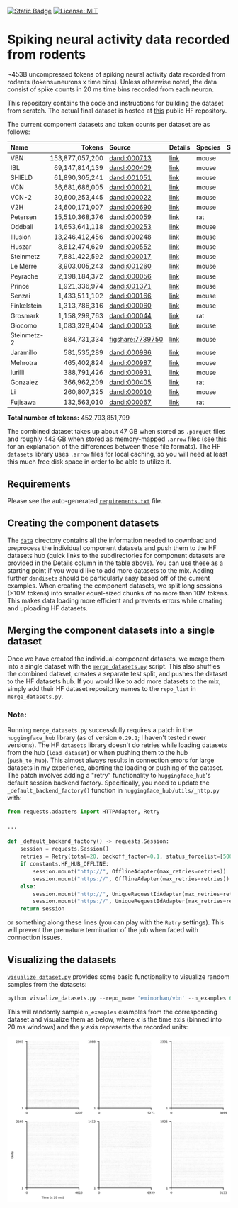 [![Static Badge](https://img.shields.io/badge/🤗_datasets-neural_pile_rodent-blue)](https://huggingface.co/datasets/eminorhan/neural-pile-rodent)
[![License: MIT](https://img.shields.io/badge/License-MIT-yellow.svg)](https://opensource.org/licenses/MIT)

# Spiking neural activity data recorded from rodents 

~453B uncompressed tokens of spiking neural activity data recorded from rodents (tokens=neurons x time bins). Unless otherwise noted, the data consist of spike counts in 20 ms time bins recorded from each neuron.

This repository contains the code and instructions for building the dataset from scratch. The actual final dataset is hosted at [this](https://huggingface.co/datasets/eminorhan/neural-pile-rodent) public HF repository.

The current component datasets and token counts per dataset are as follows:

| Name        | Tokens            | Source                                                                                                                      | Details                      | Species | Subjects | Sessions |
| :---------- | ----------------: | :-------------------------------------------------------------------------------------------------------------------------- | :---------------------------|:--------|---------:| -------: |
| VBN         | 153,877,057,200   | [dandi:000713](https://dandiarchive.org/dandiset/000713)                                                                       | [link](data/vbn)             | mouse   | 81       |      153 |
| IBL         | 69,147,814,139    | [dandi:000409](https://dandiarchive.org/dandiset/000409)                                                                       | [link](data/ibl)             | mouse   | 115      |      347 |
| SHIELD      | 61,890,305,241    | [dandi:001051](https://dandiarchive.org/dandiset/001051)                                                                       | [link](data/shield)          | mouse   | 27       |       99 |
| VCN         | 36,681,686,005    | [dandi:000021](https://dandiarchive.org/dandiset/000021)                                                                       | [link](data/vcn)             | mouse   | 32       |       32 |
| VCN-2       | 30,600,253,445    | [dandi:000022](https://dandiarchive.org/dandiset/000022)                                                                       | [link](data/vcn-2)           | mouse   | 26       |       26 |
| V2H         | 24,600,171,007    | [dandi:000690](https://dandiarchive.org/dandiset/000690)                                                                       | [link](data/v2h)             | mouse   | 25       |       25 |
| Petersen    | 15,510,368,376    | [dandi:000059](https://dandiarchive.org/dandiset/000059)                                                                       | [link](data/petersen)        | rat     | 5        |       24 |
| Oddball     | 14,653,641,118    | [dandi:000253](https://dandiarchive.org/dandiset/000253)                                                                       | [link](data/oddball)         | mouse   | 14       |       14 |
| Illusion    | 13,246,412,456    | [dandi:000248](https://dandiarchive.org/dandiset/000248)                                                                       | [link](data/illusion)        | mouse   | 12       |       12 |
| Huszar      | 8,812,474,629     | [dandi:000552](https://dandiarchive.org/dandiset/000552)                                                                       | [link](data/huszar)          | mouse   | 17       |       65 |
| Steinmetz   | 7,881,422,592     | [dandi:000017](https://dandiarchive.org/dandiset/000017)                                                                       | [link](data/steinmetz)       | mouse   | 10       |       39 |
| Le Merre    | 3,903,005,243     | [dandi:001260](https://dandiarchive.org/dandiset/001260)                                                                       | [link](data/lemerre)         | mouse   | 41       |       74 |
| Peyrache    | 2,198,184,372     | [dandi:000056](https://dandiarchive.org/dandiset/000056)                                                                       | [link](data/peyrache)        | mouse   | 7        |       40 |
| Prince      | 1,921,336,974     | [dandi:001371](https://dandiarchive.org/dandiset/001371)                                                                       | [link](data/prince)          | mouse   | 7        |       66 |
| Senzai      | 1,433,511,102     | [dandi:000166](https://dandiarchive.org/dandiset/000166)                                                                       | [link](data/senzai)          | mouse   | 19       |       19 |
| Finkelstein | 1,313,786,316     | [dandi:000060](https://dandiarchive.org/dandiset/000060)                                                                       | [link](data/finkelstein)     | mouse   | 9        |       98 |
| Grosmark    | 1,158,299,763     | [dandi:000044](https://dandiarchive.org/dandiset/000044)                                                                       | [link](data/grosmark)        | rat     | 4        |        8 |
| Giocomo     | 1,083,328,404     | [dandi:000053](https://dandiarchive.org/dandiset/000053)                                                                       | [link](data/giocomo)         | mouse   | 34       |      349 |
| Steinmetz-2 | 684,731,334       | [figshare:7739750](https://figshare.com/articles/dataset/Eight-probe_Neuropixels_recordings_during_spontaneous_behaviors/7739750)| [link](data/steinmetz-2)   | mouse   | 3        |        3 |
| Jaramillo   | 581,535,289       | [dandi:000986](https://dandiarchive.org/dandiset/000986)                                                                       | [link](data/jaramillo)       | mouse   | 5        |       15 |
| Mehrotra    | 465,402,824       | [dandi:000987](https://dandiarchive.org/dandiset/000987)                                                                       | [link](data/mehrotra)        | mouse   | 3        |       14 |
| Iurilli     | 388,791,426       | [dandi:000931](https://dandiarchive.org/dandiset/000931)                                                                       | [link](data/iurilli)         | mouse   | 1        |        1 |
| Gonzalez    | 366,962,209       | [dandi:000405](https://dandiarchive.org/dandiset/000405)                                                                       | [link](data/gonzalez)        | rat     | 5        |      276 |
| Li          | 260,807,325       | [dandi:000010](https://dandiarchive.org/dandiset/000010)                                                                       | [link](data/li)              | mouse   | 23       |       99 |
| Fujisawa    | 132,563,010       | [dandi:000067](https://dandiarchive.org/dandiset/000067)                                                                       | [link](data/fujisawa)        | rat     | 3        |       10 |

**Total number of tokens:** 452,793,851,799

 The combined dataset takes up about 47 GB when stored as `.parquet` files and roughly 443 GB when stored as memory-mapped `.arrow` files (see [this](https://stackoverflow.com/a/56481636) for an explanation of the differences between these file formats). The HF `datasets` library uses `.arrow` files for local caching, so you will need at least this much free disk space in order to be able to utilize it.

## Requirements
Please see the auto-generated [`requirements.txt`](requirements.txt) file.

## Creating the component datasets
The [`data`](data) directory contains all the information needed to download and preprocess the individual component datasets and push them to the HF datasets hub (quick links to the subdirectories for component datasets are provided in the Details column in the table above). You can use these as a starting point if you would like to add more datasets to the mix. Adding further `dandisets` should be particularly easy based off of the current examples. When creating the component datasets, we split long sessions (>10M tokens) into smaller equal-sized chunks of no more than 10M tokens. This makes data loading more efficient and prevents errors while creating and uploading HF datasets.

## Merging the component datasets into a single dataset
Once we have created the individual component datasets, we merge them into a single dataset with the [`merge_datasets.py`](merge_datasets.py) script. This also shuffles the combined dataset, creates a separate test split, and pushes the dataset to the HF datasets hub. If you would like to add more datasets to the mix, simply add their HF dataset repository names to the `repo_list` in `merge_datasets.py`.

### Note:
Running `merge_datasets.py` successfully requires a patch in the `huggingface_hub` library (as of version `0.29.1`; I haven't tested newer versions). The HF `datasets` library doesn't do retries while loading datasets from the hub (`load_dataset`) or when pushing them to the hub (`push_to_hub`). This almost always results in connection errors for large datasets in my experience, aborting the loading or pushing of the dataset. The patch involves adding a "retry" functionality to `huggingface_hub`'s default session backend factory. Specifically, you need to update the `_default_backend_factory()` function in `huggingface_hub/utils/_http.py` with:
```python
from requests.adapters import HTTPAdapter, Retry

...

def _default_backend_factory() -> requests.Session:
    session = requests.Session()
    retries = Retry(total=20, backoff_factor=0.1, status_forcelist=[500, 502, 503, 504])
    if constants.HF_HUB_OFFLINE:
        session.mount("http://", OfflineAdapter(max_retries=retries))
        session.mount("https://", OfflineAdapter(max_retries=retries))
    else:
        session.mount("http://", UniqueRequestIdAdapter(max_retries=retries))
        session.mount("https://", UniqueRequestIdAdapter(max_retries=retries))
    return session
```  
or something along these lines (you can play with the `Retry` settings). This will prevent the premature termination of the job when faced with connection issues. 

## Visualizing the datasets
[`visualize_dataset.py`](visualize_dataset.py) provides some basic functionality to visualize random samples from the datasets:
```python
python visualize_datasets.py --repo_name 'eminorhan/vbn' --n_examples 6
```
This will randomly sample `n_examples` examples from the corresponding dataset and visualize them as below, where *x* is the time axis (binned into 20 ms windows) and the *y* axis represents the recorded units:

![](assets/vbn.jpg)
